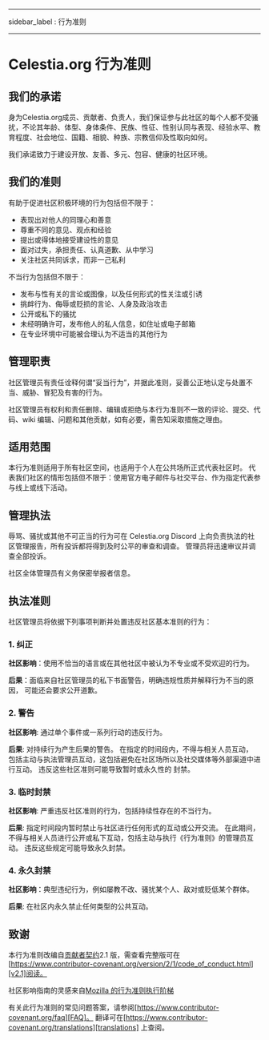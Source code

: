 - - -
sidebar_label : 行为准则
- - -

# Celestia.org 行为准则

## 我们的承诺

身为Celestia.org成员、贡献者、负责人，我们保证参与此社区的每个人都不受骚扰，不论其年龄、体型、身体条件、民族、性征、性别认同与表现、经验水平、教育程度、社会地位、国籍、相貌、种族、宗教信仰及性取向如何。

我们承诺致力于建设开放、友善、多元、包容、健康的社区环境。

## 我们的准则

有助于促进社区积极环境的行为包括但不限于：

* 表现出对他人的同理心和善意
* 尊重不同的意见、观点和经验
* 提出或得体地接受建设性的意见
* 面对过失，承担责任、认真道歉、从中学习
* 关注社区共同诉求，而非一己私利

不当行为包括但不限于：

* 发布与性有关的言论或图像，以及任何形式的性关注或引诱
* 挑衅行为、侮辱或贬损的言论、人身及政治攻击
* 公开或私下的骚扰
* 未经明确许可，发布他人的私人信息，如住址或电子邮箱
* 在专业环境中可能被合理认为不适当的其他行为

## 管理职责

社区管理员有责任诠释何谓“妥当行为”，并据此准则，妥善公正地认定与处置不当、威胁、冒犯及有害的行为。

社区管理员有权利和责任删除、编辑或拒绝与本行为准则不一致的评论、提交、代码、wiki 编辑、问题和其他贡献，如有必要，需告知采取措施之理由。

## 适用范围

本行为准则适用于所有社区空间，也适用于个人在公共场所正式代表社区时。 代表我们社区的情形包括但不限于：使用官方电子邮件与社交平台、作为指定代表参与线上或线下活动。

## 管理执法

辱骂、骚扰或其他不可正当的行为可在 Celestia.org Discord 上向负责执法的社区管理报告，所有投诉都将得到及时公平的审查和调查。 管理员将迅速审议并调查全部投诉。

社区全体管理员有义务保密举报者信息。

## 执法准则

社区管理员将依据下列事项判断并处置违反社区基本准则的行为：

### 1. 纠正

**社区影响**：使用不恰当的语言或在其他社区中被认为不专业或不受欢迎的行为。

**后果**：面临来自社区管理员的私下书面警告，明确违规性质并解释行为不当的原因， 可能还会要求公开道歉。

### 2. 警告

**社区影响**: 通过单个事件或一系列行动的违反行为。

**后果**: 对持续行为产生后果的警告。 在指定的时间段内，不得与相关人员互动， 包括主动与执法管理员互动，这包括避免在社区场所以及社交媒体等外部渠道中进行互动。 违反这些社区准则可能导致暂时或永久性的 封禁。

### 3. 临时封禁

**社区影响**: 严重违反社区准则的行为，包括持续性存在的不当行为。

**后果**: 指定时间段内暂时禁止与社区进行任何形式的互动或公开交流。 在此期间，不得与相关人员进行公开或私下互动，包括主动与执行《行为准则》的管理员互动。 违反这些规定可能导致永久封禁。

### 4. 永久封禁

**社区影响**：典型违纪行为，例如屡教不改、骚扰某个人、敌对或贬低某个群体。

**后果**: 在社区内永久禁止任何类型的公共互动。

## 致谢

本行为准则改编自[贡献者契约][homepage]2.1 版，需查看完整版可在[https://www.contributor-covenant.org/version/2/1/code_of_conduct.html][v2.1]阅读。

社区影响指南的灵感来自[Mozilla 的行为准则执行阶梯][Mozilla CoC]

有关此行为准则的常见问题答案，请参阅[https://www.contributor-covenant.org/faq][FAQ]。 翻译可在[https://www.contributor-covenant.org/translations][translations] 上查阅。

[homepage]: https://www.contributor-covenant.org
[v2.1]: https://www.contributor-covenant.org/version/2/1/code_of_conduct.html
[Mozilla CoC]: https://github.com/mozilla/diversity
[FAQ]: https://www.contributor-covenant.org/faq
[translations]: https://www.contributor-covenant.org/translations
